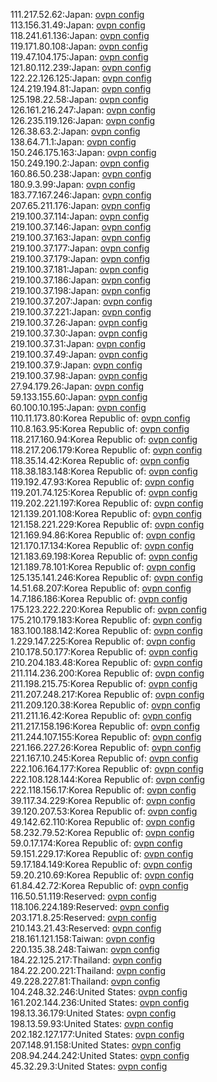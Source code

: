 111.217.52.62:Japan: [ovpn config](vpn/111_217_52_62.ovpn)  
113.156.31.49:Japan: [ovpn config](vpn/113_156_31_49.ovpn)  
118.241.61.136:Japan: [ovpn config](vpn/118_241_61_136.ovpn)  
119.171.80.108:Japan: [ovpn config](vpn/119_171_80_108.ovpn)  
119.47.104.175:Japan: [ovpn config](vpn/119_47_104_175.ovpn)  
121.80.112.239:Japan: [ovpn config](vpn/121_80_112_239.ovpn)  
122.22.126.125:Japan: [ovpn config](vpn/122_22_126_125.ovpn)  
124.219.194.81:Japan: [ovpn config](vpn/124_219_194_81.ovpn)  
125.198.22.58:Japan: [ovpn config](vpn/125_198_22_58.ovpn)  
126.161.216.247:Japan: [ovpn config](vpn/126_161_216_247.ovpn)  
126.235.119.126:Japan: [ovpn config](vpn/126_235_119_126.ovpn)  
126.38.63.2:Japan: [ovpn config](vpn/126_38_63_2.ovpn)  
138.64.71.1:Japan: [ovpn config](vpn/138_64_71_1.ovpn)  
150.246.175.163:Japan: [ovpn config](vpn/150_246_175_163.ovpn)  
150.249.190.2:Japan: [ovpn config](vpn/150_249_190_2.ovpn)  
160.86.50.238:Japan: [ovpn config](vpn/160_86_50_238.ovpn)  
180.9.3.99:Japan: [ovpn config](vpn/180_9_3_99.ovpn)  
183.77.167.246:Japan: [ovpn config](vpn/183_77_167_246.ovpn)  
207.65.211.176:Japan: [ovpn config](vpn/207_65_211_176.ovpn)  
219.100.37.114:Japan: [ovpn config](vpn/219_100_37_114.ovpn)  
219.100.37.146:Japan: [ovpn config](vpn/219_100_37_146.ovpn)  
219.100.37.163:Japan: [ovpn config](vpn/219_100_37_163.ovpn)  
219.100.37.177:Japan: [ovpn config](vpn/219_100_37_177.ovpn)  
219.100.37.179:Japan: [ovpn config](vpn/219_100_37_179.ovpn)  
219.100.37.181:Japan: [ovpn config](vpn/219_100_37_181.ovpn)  
219.100.37.186:Japan: [ovpn config](vpn/219_100_37_186.ovpn)  
219.100.37.198:Japan: [ovpn config](vpn/219_100_37_198.ovpn)  
219.100.37.207:Japan: [ovpn config](vpn/219_100_37_207.ovpn)  
219.100.37.221:Japan: [ovpn config](vpn/219_100_37_221.ovpn)  
219.100.37.26:Japan: [ovpn config](vpn/219_100_37_26.ovpn)  
219.100.37.30:Japan: [ovpn config](vpn/219_100_37_30.ovpn)  
219.100.37.31:Japan: [ovpn config](vpn/219_100_37_31.ovpn)  
219.100.37.49:Japan: [ovpn config](vpn/219_100_37_49.ovpn)  
219.100.37.9:Japan: [ovpn config](vpn/219_100_37_9.ovpn)  
219.100.37.98:Japan: [ovpn config](vpn/219_100_37_98.ovpn)  
27.94.179.26:Japan: [ovpn config](vpn/27_94_179_26.ovpn)  
59.133.155.60:Japan: [ovpn config](vpn/59_133_155_60.ovpn)  
60.100.10.195:Japan: [ovpn config](vpn/60_100_10_195.ovpn)  
110.11.173.80:Korea Republic of: [ovpn config](vpn/110_11_173_80.ovpn)  
110.8.163.95:Korea Republic of: [ovpn config](vpn/110_8_163_95.ovpn)  
118.217.160.94:Korea Republic of: [ovpn config](vpn/118_217_160_94.ovpn)  
118.217.206.179:Korea Republic of: [ovpn config](vpn/118_217_206_179.ovpn)  
118.35.14.42:Korea Republic of: [ovpn config](vpn/118_35_14_42.ovpn)  
118.38.183.148:Korea Republic of: [ovpn config](vpn/118_38_183_148.ovpn)  
119.192.47.93:Korea Republic of: [ovpn config](vpn/119_192_47_93.ovpn)  
119.201.74.125:Korea Republic of: [ovpn config](vpn/119_201_74_125.ovpn)  
119.202.221.197:Korea Republic of: [ovpn config](vpn/119_202_221_197.ovpn)  
121.139.201.108:Korea Republic of: [ovpn config](vpn/121_139_201_108.ovpn)  
121.158.221.229:Korea Republic of: [ovpn config](vpn/121_158_221_229.ovpn)  
121.169.94.86:Korea Republic of: [ovpn config](vpn/121_169_94_86.ovpn)  
121.170.17.134:Korea Republic of: [ovpn config](vpn/121_170_17_134.ovpn)  
121.183.69.198:Korea Republic of: [ovpn config](vpn/121_183_69_198.ovpn)  
121.189.78.101:Korea Republic of: [ovpn config](vpn/121_189_78_101.ovpn)  
125.135.141.246:Korea Republic of: [ovpn config](vpn/125_135_141_246.ovpn)  
14.51.68.207:Korea Republic of: [ovpn config](vpn/14_51_68_207.ovpn)  
14.7.186.186:Korea Republic of: [ovpn config](vpn/14_7_186_186.ovpn)  
175.123.222.220:Korea Republic of: [ovpn config](vpn/175_123_222_220.ovpn)  
175.210.179.183:Korea Republic of: [ovpn config](vpn/175_210_179_183.ovpn)  
183.100.188.142:Korea Republic of: [ovpn config](vpn/183_100_188_142.ovpn)  
1.229.147.225:Korea Republic of: [ovpn config](vpn/1_229_147_225.ovpn)  
210.178.50.177:Korea Republic of: [ovpn config](vpn/210_178_50_177.ovpn)  
210.204.183.48:Korea Republic of: [ovpn config](vpn/210_204_183_48.ovpn)  
211.114.236.200:Korea Republic of: [ovpn config](vpn/211_114_236_200.ovpn)  
211.198.215.75:Korea Republic of: [ovpn config](vpn/211_198_215_75.ovpn)  
211.207.248.217:Korea Republic of: [ovpn config](vpn/211_207_248_217.ovpn)  
211.209.120.38:Korea Republic of: [ovpn config](vpn/211_209_120_38.ovpn)  
211.211.16.42:Korea Republic of: [ovpn config](vpn/211_211_16_42.ovpn)  
211.217.158.196:Korea Republic of: [ovpn config](vpn/211_217_158_196.ovpn)  
211.244.107.155:Korea Republic of: [ovpn config](vpn/211_244_107_155.ovpn)  
221.166.227.26:Korea Republic of: [ovpn config](vpn/221_166_227_26.ovpn)  
221.167.10.245:Korea Republic of: [ovpn config](vpn/221_167_10_245.ovpn)  
222.106.164.177:Korea Republic of: [ovpn config](vpn/222_106_164_177.ovpn)  
222.108.128.144:Korea Republic of: [ovpn config](vpn/222_108_128_144.ovpn)  
222.118.156.17:Korea Republic of: [ovpn config](vpn/222_118_156_17.ovpn)  
39.117.34.229:Korea Republic of: [ovpn config](vpn/39_117_34_229.ovpn)  
39.120.207.53:Korea Republic of: [ovpn config](vpn/39_120_207_53.ovpn)  
49.142.62.110:Korea Republic of: [ovpn config](vpn/49_142_62_110.ovpn)  
58.232.79.52:Korea Republic of: [ovpn config](vpn/58_232_79_52.ovpn)  
59.0.17.174:Korea Republic of: [ovpn config](vpn/59_0_17_174.ovpn)  
59.151.229.17:Korea Republic of: [ovpn config](vpn/59_151_229_17.ovpn)  
59.17.184.149:Korea Republic of: [ovpn config](vpn/59_17_184_149.ovpn)  
59.20.210.69:Korea Republic of: [ovpn config](vpn/59_20_210_69.ovpn)  
61.84.42.72:Korea Republic of: [ovpn config](vpn/61_84_42_72.ovpn)  
116.50.51.119:Reserved: [ovpn config](vpn/116_50_51_119.ovpn)  
118.106.224.189:Reserved: [ovpn config](vpn/118_106_224_189.ovpn)  
203.171.8.25:Reserved: [ovpn config](vpn/203_171_8_25.ovpn)  
210.143.21.43:Reserved: [ovpn config](vpn/210_143_21_43.ovpn)  
218.161.121.158:Taiwan: [ovpn config](vpn/218_161_121_158.ovpn)  
220.135.38.248:Taiwan: [ovpn config](vpn/220_135_38_248.ovpn)  
184.22.125.217:Thailand: [ovpn config](vpn/184_22_125_217.ovpn)  
184.22.200.221:Thailand: [ovpn config](vpn/184_22_200_221.ovpn)  
49.228.227.81:Thailand: [ovpn config](vpn/49_228_227_81.ovpn)  
104.248.32.246:United States: [ovpn config](vpn/104_248_32_246.ovpn)  
161.202.144.236:United States: [ovpn config](vpn/161_202_144_236.ovpn)  
198.13.36.179:United States: [ovpn config](vpn/198_13_36_179.ovpn)  
198.13.59.93:United States: [ovpn config](vpn/198_13_59_93.ovpn)  
202.182.127.177:United States: [ovpn config](vpn/202_182_127_177.ovpn)  
207.148.91.158:United States: [ovpn config](vpn/207_148_91_158.ovpn)  
208.94.244.242:United States: [ovpn config](vpn/208_94_244_242.ovpn)  
45.32.29.3:United States: [ovpn config](vpn/45_32_29_3.ovpn)  
